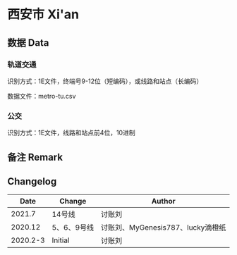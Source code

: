 # 西安市 Xi'an

## 数据 Data

### 轨道交通

识别方式：1E文件，终端号9-12位（短编码），或线路和站点（长编码）

数据文件：metro-tu.csv

### 公交

识别方式：1E文件，线路和站点前4位，10进制

## 备注 Remark

## Changelog

Date | Change | Author
-----|--------|-------
2021.7 | 14号线 | 讨账刘
2020.12 | 5、6、9号线 | 讨账刘、MyGenesis787、lucky滴橙纸
2020.2-3 | Initial | 讨账刘
